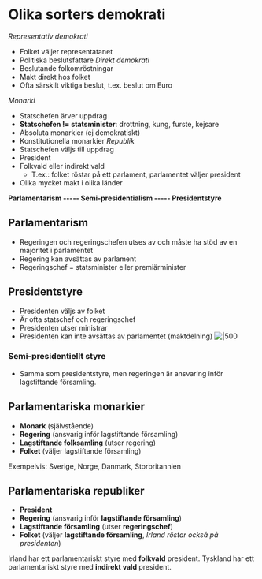 # Olika sorters demokrati
*Representativ demokrati*
- Folket väljer representatanet
- Politiska beslutsfattare
*Direkt demokrati*
- Beslutande folkomröstningar
- Makt direkt hos folket
- Ofta särskilt viktiga beslut, t.ex. beslut om Euro

*Monarki*
- Statschefen ärver uppdrag
- **Statschefen != statsminister**: drottning, kung, furste, kejsare
- Absoluta monarkier (ej demokratiskt)
- Konstitutionella monarkier
*Republik*
- Statschefen väljs till uppdrag
- President
- Folkvald eller indirekt vald
	- T.ex.: folket röstar på ett parlament, parlamentet väljer president
- Olika mycket makt i olika länder


**Parlamentarism ----- Semi-presidentialism ----- Presidentstyre**

## Parlamentarism
- Regeringen och regeringschefen utses av och måste ha stöd av en majoritet i parlamentet
- Regering kan avsättas av parlament
- Regeringschef = statsminister eller premiärminister
## Presidentstyre
- Presidenten väljs av folket
- Är ofta statschef och regeringschef
- Presidenten utser ministrar
- Presidenten kan inte avsättas av parlamentet (maktdelning)
![|500](https://lh7-qw.googleusercontent.com/slidesz/AGV_vUeYhj1aWdlBxG-CLud-2wvA43v_G7jPNv9d6GY2hee5xMO84VRRM7WfXJyRXhFBIgJDZI6RpEFqYsV__FcvJ-6fPmFdlouSdpgoUN4bplnSzQIZwGUcc_FskG6p0p-_-LMsLQ4p68INvMisVo1Gyv4AszyCmIA=s2048?key=ftykp3pLHitD8iMtsj0VMA)
### Semi-presidentiellt styre
- Samma som presidentstyre, men regeringen är ansvaring inför lagstiftande församling.

## Parlamentariska monarkier
- **Monark** (självstående)
- **Regering** (ansvarig inför lagstiftande församling)
- **Lagstiftande folksamling** (utser regering)
- **Folket** (väljer lagstiftande församling)

Exempelvis: Sverige, Norge, Danmark, Storbritannien

## Parlamentariska republiker
- **President**
- **Regering** (ansvarig inför **lagstiftande församling**)
- **Lagstiftande församling** (utser **regeringschef**)
- **Folket** (väljer **lagstiftande församling**, *Irland röstar också på presidenten*)

Irland har ett parlamentariskt styre med **folkvald** president.
Tyskland har ett parlamentariskt styre med **indirekt vald** president.

